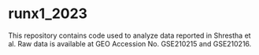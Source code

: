 # runx1_2023
This repository contains code used to analyze data reported in Shrestha et al. Raw data is available at GEO Accession No. GSE210215 and GSE210216.
